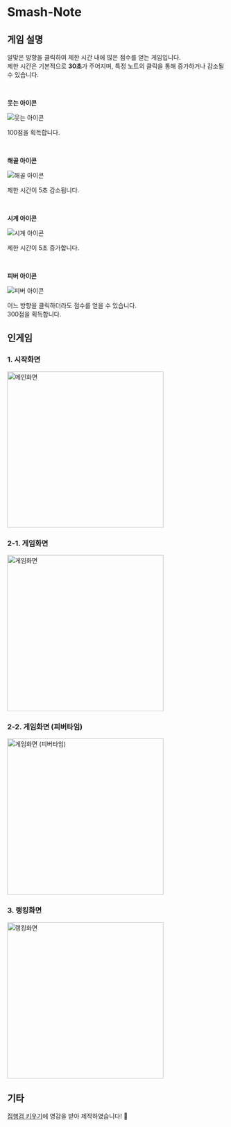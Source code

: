 # Smash-Note

## 게임 설명

알맞은 방향을 클릭하여 제한 시간 내에 많은 점수를 얻는 게임입니다.<br>
제한 시간은 기본적으로 **30초**가 주어지며, 특정 노트의 클릭을 통해 증가하거나 감소될 수 있습니다.

<br>

**웃는 아이콘**

<img src="https://user-images.githubusercontent.com/23455736/88461034-8e5f6e80-cedb-11ea-84af-709e99266fbe.png" alt="웃는 아이콘">

100점을 획득합니다.

<br>

**해골 아이콘**

<img src="https://user-images.githubusercontent.com/23455736/88460504-a208d600-ced7-11ea-899b-fbc56395d21d.png" alt="해골 아이콘">

제한 시간이 5초 감소됩니다.

<br>

**시계 아이콘**

<img src="https://user-images.githubusercontent.com/23455736/88461093-c8c90b80-cedb-11ea-92eb-5610f6ae2dde.png" alt="시계 아이콘">


제한 시간이 5초 증가합니다.

<br>

**피버 아이콘**

<img src="https://user-images.githubusercontent.com/23455736/88460460-55bd9600-ced7-11ea-8663-e934ba004085.png" alt="피버 아이콘">

어느 방향을 클릭하더라도 점수를 얻을 수 있습니다.<br>
300점을 획득합니다.

## 인게임

### 1. 시작화면

<img src="https://user-images.githubusercontent.com/23455736/88460183-56edc380-ced5-11ea-83fa-410529377247.png" alt="메인화면" width="360">

### 2-1. 게임화면

<img src="https://user-images.githubusercontent.com/23455736/88473551-92ca6c80-cf59-11ea-98a6-6375a94db856.png" alt="게임화면" width="360">

### 2-2. 게임화면 (피버타임)

<img src="https://user-images.githubusercontent.com/23455736/88473554-af66a480-cf59-11ea-8ccd-1bee3eb12c9b.png" alt="게임화면 (피버타임)" width="360">

### 3. 랭킹화면

<img src="https://user-images.githubusercontent.com/23455736/88478918-dedfd600-cf86-11ea-9701-d5f948cd2588.png" alt="랭킹화면" width="360">

## 기타
[집행검 키우기](https://play.google.com/store/apps/details?id=me.nextdoors.WK&hl=ko)에 영감을 받아 제작하였습니다! 🙏
